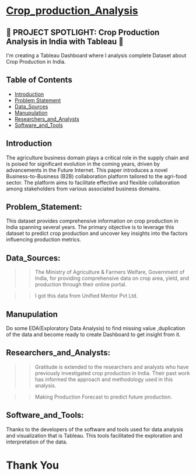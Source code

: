 # [Crop_production_Analysis](https://public.tableau.com/views/CropProductionAnalysisinIndia_17148975013260/Overview?:language=en-US&:sid=&:display_count=n&:origin=viz_share_link)
##  🚀 PROJECT SPOTLIGHT: Crop Production Analysis in India with Tableau 🚀
I'm creating a Tableau Dashboard where I analysis complete Dataset about Crop Production in India.

## Table of Contents
- [Introduction](#introduction)
- [Problem Statement](#problem_statement)
- [Data_Sources](#data_Sources)
- [Manupulation](#manupulation)
- [Researchers_and_Analysts](#researchers_and_Analysts)
- [Software_and_Tools](#software_and_Tools)

## Introduction
The agriculture business domain plays a critical role in the supply chain and is poised for significant evolution in the coming years, driven by advancements in the Future Internet. This paper introduces a novel Business-to-Business (B2B) collaboration platform tailored to the agri-food sector. The platform aims to facilitate effective and flexible collaboration among stakeholders from various associated business domains.

## Problem_Statement:
This dataset provides comprehensive information on crop production in India spanning several years. The primary objective is to leverage this dataset to predict crop production and uncover key insights into the factors influencing production metrics.

## Data_Sources: 
>> The Ministry of Agriculture & Farmers Welfare, Government of India, for providing comprehensive data on crop area, yield, and production through their online portal.

>>  I got this data from Unified Mentor Pvt Ltd.

## Manupulation  
Do some EDA(Exploratory Data Analysis) to find missing value ,duplication of the data and become ready to create Dashboard to get insight from it.

## Researchers_and_Analysts: 
>>  Gratitude is extended to the researchers and analysts who have previously investigated crop production in India. Their past work has informed the approach and methodology used in this analysis.


>> Making Production Forecast to predict future production.

## Software_and_Tools: 
Thanks to the developers of the software and tools used for data analysis and visualization that is Tableau. This tools facilitated the exploration and interpretation of the data.

# Thank You
